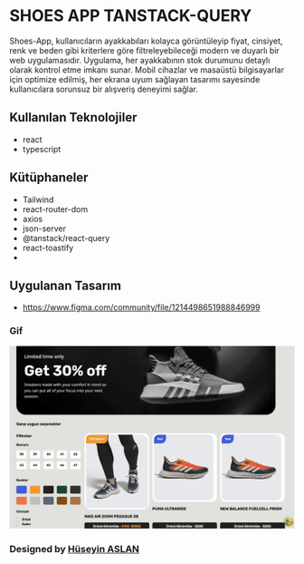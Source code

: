# SHOES APP TANSTACK-QUERY

Shoes-App, kullanıcıların ayakkabıları kolayca görüntüleyip fiyat, cinsiyet, renk ve beden gibi kriterlere göre filtreleyebileceği modern ve duyarlı bir web uygulamasıdır. Uygulama, her ayakkabının stok durumunu detaylı olarak kontrol etme imkanı sunar. Mobil cihazlar ve masaüstü bilgisayarlar için optimize edilmiş, her ekrana uyum sağlayan tasarımı sayesinde kullanıcılara sorunsuz bir alışveriş deneyimi sağlar.

## Kullanılan Teknolojiler

- react
- typescript

## Kütüphaneler

- Tailwind
- react-router-dom
- axios
- json-server
- @tanstack/react-query
- react-toastify
- 
## Uygulanan Tasarım

- https://www.figma.com/community/file/1214498651988846999

### Gif

<img src="/public/Zight Recording 2024-08-22 at 10.51.26 PM.gif"/>



###  Designed by <a href="https://www.linkedin.com/in/h%C3%BCseyin-aslan-128519203/" target="_blank">Hüseyin ASLAN</a>
